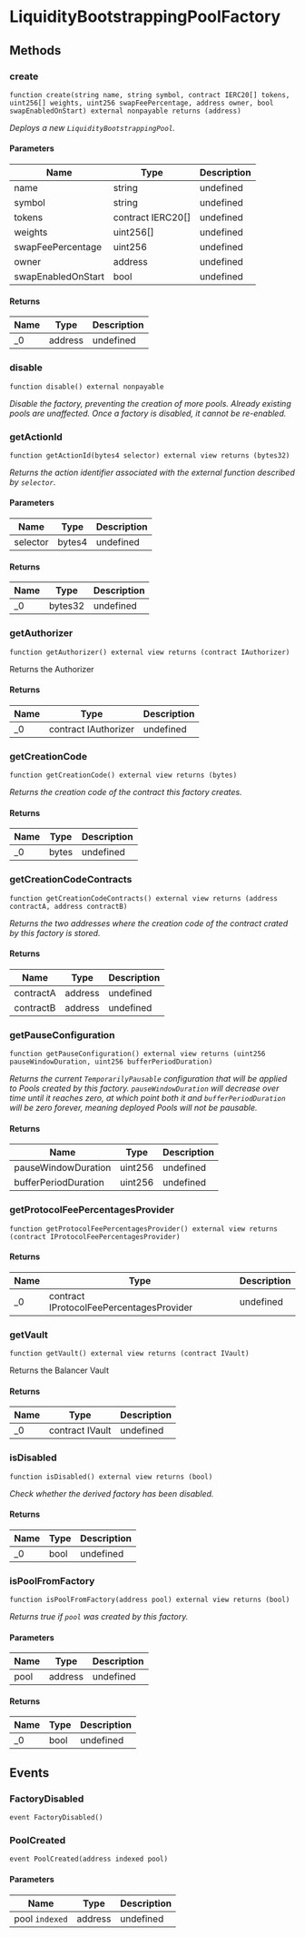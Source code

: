 # LiquidityBootstrappingPoolFactory









## Methods

### create

```solidity
function create(string name, string symbol, contract IERC20[] tokens, uint256[] weights, uint256 swapFeePercentage, address owner, bool swapEnabledOnStart) external nonpayable returns (address)
```



*Deploys a new `LiquidityBootstrappingPool`.*

#### Parameters

| Name | Type | Description |
|---|---|---|
| name | string | undefined |
| symbol | string | undefined |
| tokens | contract IERC20[] | undefined |
| weights | uint256[] | undefined |
| swapFeePercentage | uint256 | undefined |
| owner | address | undefined |
| swapEnabledOnStart | bool | undefined |

#### Returns

| Name | Type | Description |
|---|---|---|
| _0 | address | undefined |

### disable

```solidity
function disable() external nonpayable
```



*Disable the factory, preventing the creation of more pools. Already existing pools are unaffected. Once a factory is disabled, it cannot be re-enabled.*


### getActionId

```solidity
function getActionId(bytes4 selector) external view returns (bytes32)
```



*Returns the action identifier associated with the external function described by `selector`.*

#### Parameters

| Name | Type | Description |
|---|---|---|
| selector | bytes4 | undefined |

#### Returns

| Name | Type | Description |
|---|---|---|
| _0 | bytes32 | undefined |

### getAuthorizer

```solidity
function getAuthorizer() external view returns (contract IAuthorizer)
```

Returns the Authorizer




#### Returns

| Name | Type | Description |
|---|---|---|
| _0 | contract IAuthorizer | undefined |

### getCreationCode

```solidity
function getCreationCode() external view returns (bytes)
```



*Returns the creation code of the contract this factory creates.*


#### Returns

| Name | Type | Description |
|---|---|---|
| _0 | bytes | undefined |

### getCreationCodeContracts

```solidity
function getCreationCodeContracts() external view returns (address contractA, address contractB)
```



*Returns the two addresses where the creation code of the contract crated by this factory is stored.*


#### Returns

| Name | Type | Description |
|---|---|---|
| contractA | address | undefined |
| contractB | address | undefined |

### getPauseConfiguration

```solidity
function getPauseConfiguration() external view returns (uint256 pauseWindowDuration, uint256 bufferPeriodDuration)
```



*Returns the current `TemporarilyPausable` configuration that will be applied to Pools created by this factory. `pauseWindowDuration` will decrease over time until it reaches zero, at which point both it and `bufferPeriodDuration` will be zero forever, meaning deployed Pools will not be pausable.*


#### Returns

| Name | Type | Description |
|---|---|---|
| pauseWindowDuration | uint256 | undefined |
| bufferPeriodDuration | uint256 | undefined |

### getProtocolFeePercentagesProvider

```solidity
function getProtocolFeePercentagesProvider() external view returns (contract IProtocolFeePercentagesProvider)
```






#### Returns

| Name | Type | Description |
|---|---|---|
| _0 | contract IProtocolFeePercentagesProvider | undefined |

### getVault

```solidity
function getVault() external view returns (contract IVault)
```

Returns the Balancer Vault




#### Returns

| Name | Type | Description |
|---|---|---|
| _0 | contract IVault | undefined |

### isDisabled

```solidity
function isDisabled() external view returns (bool)
```



*Check whether the derived factory has been disabled.*


#### Returns

| Name | Type | Description |
|---|---|---|
| _0 | bool | undefined |

### isPoolFromFactory

```solidity
function isPoolFromFactory(address pool) external view returns (bool)
```



*Returns true if `pool` was created by this factory.*

#### Parameters

| Name | Type | Description |
|---|---|---|
| pool | address | undefined |

#### Returns

| Name | Type | Description |
|---|---|---|
| _0 | bool | undefined |



## Events

### FactoryDisabled

```solidity
event FactoryDisabled()
```






### PoolCreated

```solidity
event PoolCreated(address indexed pool)
```





#### Parameters

| Name | Type | Description |
|---|---|---|
| pool `indexed` | address | undefined |



